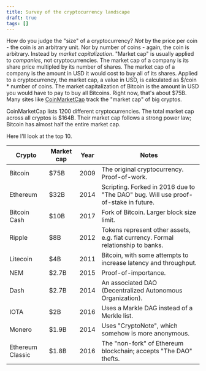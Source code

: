 ```yaml
---
title: Survey of the cryptocurrency landscape
draft: true
tags: []
---
```


How do you judge the "size" of a cryptocurrency?
_Not_ by the price per coin - the coin is an arbitrary unit.
Nor by number of coins - again, the coin is arbitrary.
Instead by _market capitalization_.
"Market cap" is usually applied to _companies_, not cryptocurrencies.
The market cap of a company is its share price multipled by its number of shares.
The market cap of a company is the amount in USD it would cost to buy all of its shares.
Applied to a cryptocurrency, the market cap, a value in USD, is calculated as $/coin * number of coins.
The market capitalization of Bitcoin is the amount in USD you would have to pay to buy all Bitcoins.
Right now, that's about $75B.
Many sites like [CoinMarketCap](https://coinmarketcap.com/) track the "market cap" of big cryptos.

CoinMarketCap lists 1200 different cryptocurrencies.
The total market cap across all cryptos is $164B.
Their market cap follows a strong power law;
Bitcoin has almost half the entire market cap.

Here I'll look at the top 10.

| Crypto            | Market cap  | Year | Notes                                       |
|-------------------|-------------|------|---------------------------------------------|
| Bitcoin           | $75B        | 2009 | The original cryptocurrency. Proof-of-work. |
| Ethereum          | $32B        | 2014 | Scripting. Forked in 2016 due to "The DAO" bug. Will use proof-of-stake in future. |
| Bitcoin Cash      | $10B        | 2017 | Fork of Bitcoin. Larger block size limit. |
| Ripple            | $8B         | 2012 | Tokens represent other assets, e.g. fiat currency. Formal relationship to banks. |
| Litecoin          | $4B         | 2011 | Bitcoin, with some attempts to increase latency and throughput. |
| NEM               | $2.7B       | 2015 | Proof-of-importance. |
| Dash              | $2.7B       | 2014 | An associated DAO (Decentralized Autonomous Organization). |
| IOTA              | $2B         | 2016 | Uses a Markle DAG instead of a Merkle list. |
| Monero            | $1.9B       | 2014 | Uses "CryptoNote", which somehow is more anonymous. |
| Ethereum Classic  | $1.8B       | 2016 | The "non-fork" of Ethereum blockchain; accepts "The DAO" thefts. |

